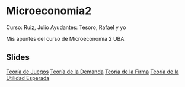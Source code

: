 # Microeconomia2
Curso: Ruiz, Julio
Ayudantes: Tesoro, Rafael y yo

Mis apuntes del curso de Microeconomía 2 UBA

## Slides
[Teoría de Juegos](https://docs.google.com/presentation/d/12faWirvyEYuf52UbHjcwKDxSDZ8S1HGGs_iVqst_mHU/edit?usp=sharing)
[Teoría de la Demanda](https://docs.google.com/presentation/d/1GXwYC3QFpBO_Nnhx5p59L18Jrcdd7WOa7AAk1Y9IuNU/edit?usp=sharing)
[Teoría de la Firma](https://docs.google.com/presentation/d/1iefT-FSeYWrAmNBFPW22zsOXiU1fL2oPR7Ve6sO3YVo/edit?usp=sharing)
[Teoría de la Utilidad Esperada](https://docs.google.com/presentation/d/1d6EzxID9gvmqW9BXytieDeVIcdQM8u7SMfl0vTqj8-w/edit?usp=sharing)
